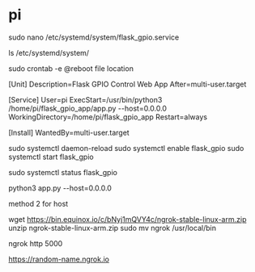 # pi
sudo nano /etc/systemd/system/flask_gpio.service


ls /etc/systemd/system/

sudo crontab -e
@reboot file location

[Unit]
Description=Flask GPIO Control Web App
After=multi-user.target

[Service]
User=pi
ExecStart=/usr/bin/python3 /home/pi/flask_gpio_app/app.py --host=0.0.0.0
WorkingDirectory=/home/pi/flask_gpio_app
Restart=always

[Install]
WantedBy=multi-user.target



sudo systemctl daemon-reload
sudo systemctl enable flask_gpio
sudo systemctl start flask_gpio



sudo systemctl status flask_gpio




python3 app.py --host=0.0.0.0

method 2 for host

wget https://bin.equinox.io/c/bNyj1mQVY4c/ngrok-stable-linux-arm.zip
unzip ngrok-stable-linux-arm.zip
sudo mv ngrok /usr/local/bin


ngrok http 5000


https://random-name.ngrok.io
